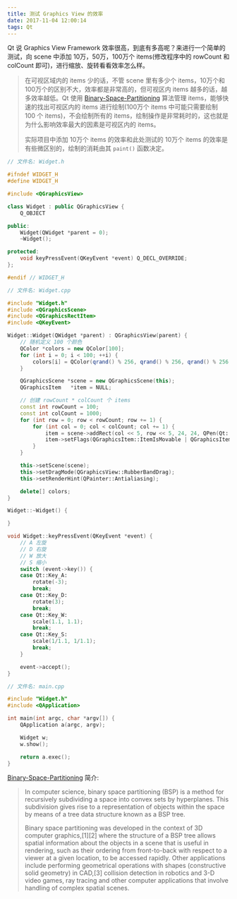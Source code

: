 ```yaml
---
title: 测试 Graphics View 的效率
date: 2017-11-04 12:00:14
tags: Qt
---
```


Qt 说 Graphics View Framework 效率很高，到底有多高呢？来进行一个简单的测试，向  scene 中添加 10万，50万，100万个 items(修改程序中的 rowCount 和 colCount 即可)，进行缩放、旋转看看效率怎么样。

> 在可视区域内的 items 少的话，不管 scene 里有多少个 items，10万个和 100万个的区别不大，效率都是非常高的，但可视区内 items 越多的话，越多效率越低。Qt 使用 [Binary-Space-Partitioning](https://en.wikipedia.org/wiki/Binary_space_partitioning) 算法管理 items，能够快速的找出可视区内的 items 进行绘制(100万个 items 中可能只需要绘制 100 个 items)，不会绘制所有的 items，绘制操作是非常耗时的，这也就是为什么影响效率最大的因素是可视区内的 items。
>
> 实际项目中添加 10万个 items 的效率和此处测试的 10万个 items 的效率是有些微区别的，绘制的消耗由其 `paint()` 函数决定。<!--more-->

```cpp
// 文件名: Widget.h

#ifndef WIDGET_H
#define WIDGET_H

#include <QGraphicsView>

class Widget : public QGraphicsView {
    Q_OBJECT

public:
    Widget(QWidget *parent = 0);
    ~Widget();

protected:
    void keyPressEvent(QKeyEvent *event) Q_DECL_OVERRIDE;
};

#endif // WIDGET_H
```

```cpp
// 文件名: Widget.cpp

#include "Widget.h"
#include <QGraphicsScene>
#include <QGraphicsRectItem>
#include <QKeyEvent>

Widget::Widget(QWidget *parent) : QGraphicsView(parent) {
    // 随机定义 100 个颜色
    QColor *colors = new QColor[100];
    for (int i = 0; i < 100; ++i) {
        colors[i] = QColor(qrand() % 256, qrand() % 256, qrand() % 256, qrand() % 256);
    }

    QGraphicsScene *scene = new QGraphicsScene(this);
    QGraphicsItem   *item = NULL;

    // 创建 rowCount * colCount 个 items
    const int rowCount = 100;
    const int colCount = 1000;
    for (int row = 0; row < rowCount; row += 1) {
        for (int col = 0; col < colCount; col += 1) {
            item = scene->addRect(col << 5, row << 5, 24, 24, QPen(Qt::darkGray), QBrush(colors[qrand() % 100]));
            item->setFlags(QGraphicsItem::ItemIsMovable | QGraphicsItem::ItemIsSelectable);
        }
    }

    this->setScene(scene);
    this->setDragMode(QGraphicsView::RubberBandDrag);
    this->setRenderHint(QPainter::Antialiasing);

    delete[] colors;
}

Widget::~Widget() {

}

void Widget::keyPressEvent(QKeyEvent *event) {
    // A 左旋
    // D 右旋
    // W 放大
    // S 缩小
    switch (event->key()) {
    case Qt::Key_A:
        rotate(-3);
        break;
    case Qt::Key_D:
        rotate(3);
        break;
    case Qt::Key_W:
        scale(1.1, 1.1);
        break;
    case Qt::Key_S:
        scale(1/1.1, 1/1.1);
        break;
    }

    event->accept();
}
```

```cpp
// 文件名: main.cpp

#include "Widget.h"
#include <QApplication>

int main(int argc, char *argv[]) {
    QApplication a(argc, argv);

    Widget w;
    w.show();

    return a.exec();
}
```

[Binary-Space-Partitioning](https://en.wikipedia.org/wiki/Binary_space_partitioning) 简介:

> In computer science, binary space partitioning (BSP) is a method for recursively subdividing a space into convex sets by hyperplanes. This subdivision gives rise to a representation of objects within the space by means of a tree data structure known as a BSP tree.
>
> Binary space partitioning was developed in the context of 3D computer graphics,[1][2] where the structure of a BSP tree allows spatial information about the objects in a scene that is useful in rendering, such as their ordering from front-to-back with respect to a viewer at a given location, to be accessed rapidly. Other applications include performing geometrical operations with shapes (constructive solid geometry) in CAD,[3] collision detection in robotics and 3-D video games, ray tracing and other computer applications that involve handling of complex spatial scenes.
